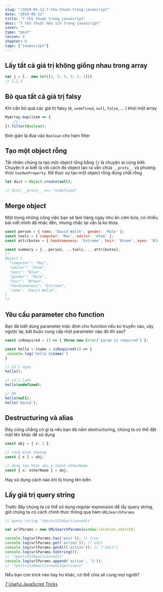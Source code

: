 ```yaml
---
slug: "/2019-05-12-7-thu-thuat-trong-javascript"
date: "2019-05-12"
title: "7 thủ thuật trong javascript"
desc: "7 thủ thuật hữu ích trong javascript"
cover: ""
type: "post"
lesson: 0
chapter: 0
tags: ["javascript"]
---
```


## Lấy tất cả giá trị không giống nhau trong array

```js
var j = [...new Set([1, 2, 3, 3, 2, 1])]
// 1,2,3
```

## Bỏ qua tất cả giá trị falsy 

Khi cần bỏ quá các giá trị falsy (`0`, `undefined`, `null`, `false`, ... ) khỏi một array

```js
MyArray.map(item => {
    // ...
}).filter(Boolean);
```

Đơn giản là đưa vào `Boolean` cho hàm filter


## Tạo một object rỗng

Tất nhiên chúng ta tạo một object rỗng bằng `{}` là chuyện ai cũng biết. Chuyện ít ai biết là với cách đó object tạo ra vẫn chứa `__proto__` và phương thức `hasOwnProperty`. Để thực sự tạo một object rỗng đúng chất rỗng

```js
let dict = Object.create(null);

// dict.__proto__ === "undefined"
```

## Merge object

Một trong những công việc bạn sẽ làm hàng ngày như ăn cơm bửa, có nhiều bài viết mình đã nhắc đến, nhưng nhắc lại vẫn là ko thừa.

```js
const person = { name: 'David Walsh', gender: 'Male' };
const tools = { computer: 'Mac', editor: 'Atom' };
const attributes = { handsomeness: 'Extreme', hair: 'Brown', eyes: 'Blue' };

const summary = {...person, ...tools, ...attributes};
/*
Object {
  "computer": "Mac",
  "editor": "Atom",
  "eyes": "Blue",
  "gender": "Male",
  "hair": "Brown",
  "handsomeness": "Extreme",
  "name": "David Walsh",
}
*/
```

## Yêu cầu parameter cho function

Bạn đã biết dùng parameter mặc định cho function nếu ko truyền vào, vậy ngược lại, bắt buộc cung cấp một parameter nào đó thì sao?

```js
const isRequired = () => { throw new Error('param is required') };

const hello = (name = isRequired()) => {
 console.log(`hello ${name}`)
}

// Lỗi ngay
hello();

// Lỗi luôn
hello(undefined);

// OK
hello(null);
hello('David');
```

## Destructuring và alias

Đây cũng chẳng có gì lạ nếu bạn đã nắm destructuring, chúng ta có thể đặt một tên khác để sử dụng

```js
const obj = { x: 1 };

// cách bình thường
const { x } = obj;

// dùng tên khác obj.x thành otherName
const { x: otherName } = obj;
```

Hay sử dụng cách nào khi bị trùng tên biến

## Lấy giá trị query string

Trước đây chúng ta có thể sử dụng regular expression để lấy query string, giờ chúng ta có cách chính thức thông qua hàm `URLSearchParams`

```js
// query string "?post=1234&action=edit"

var urlParams = new URLSearchParams(window.location.search);

console.log(urlParams.has('post')); // true
console.log(urlParams.get('action')); // edit
console.log(urlParams.getAll('action')); // ["edit"]
console.log(urlParams.toString());
// "?post=1234&action=edit" 
console.log(urlParams.append('active', '1'));
// "?post=1234&action=edit&active=1"
```

Nếu bạn còn trick nào hay ho khác, có thể chia sẽ cùng mọi người?


<a target="_blank" rel="noopener noreferrer" href="https://davidwalsh.name/javascript-tricks">7 Useful JavaScript Tricks</a>